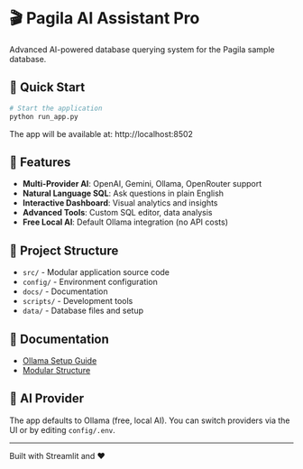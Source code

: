 # 🎬 Pagila AI Assistant Pro

Advanced AI-powered database querying system for the Pagila sample database.

## 🚀 Quick Start

```bash
# Start the application
python run_app.py
```

The app will be available at: http://localhost:8502

## 🔧 Features

- **Multi-Provider AI**: OpenAI, Gemini, Ollama, OpenRouter support
- **Natural Language SQL**: Ask questions in plain English
- **Interactive Dashboard**: Visual analytics and insights
- **Advanced Tools**: Custom SQL editor, data analysis
- **Free Local AI**: Default Ollama integration (no API costs)

## 📁 Project Structure

- `src/` - Modular application source code
- `config/` - Environment configuration
- `docs/` - Documentation
- `scripts/` - Development tools
- `data/` - Database files and setup

## 📖 Documentation

- [Ollama Setup Guide](docs/OLLAMA_SETUP.md)
- [Modular Structure](docs/MODULAR_STRUCTURE.md)

## 🦙 AI Provider

The app defaults to Ollama (free, local AI). You can switch providers via the UI or by editing `config/.env`.

---

Built with Streamlit and ❤️